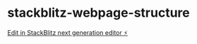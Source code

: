 # stackblitz-webpage-structure

[Edit in StackBlitz next generation editor ⚡️](https://stackblitz.com/~/github.com/LWhitmoreJ/stackblitz-webpage-structure)